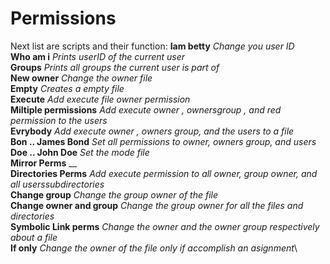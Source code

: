 # Permissions
Next list are scripts and their function:
**Iam betty** _Change you user ID_\
**Who am i** _Prints userID of the current user_\
**Groups** _Prints all groups the current user is part of_\
**New owner** _Change the owner file_\
**Empty** _Creates a empty file_\
**Execute** _Add execute file owner permission_\
**Miltiple permissions** _Add execute owner , ownersgroup , and red permission to the users_\
**Evrybody** _Add execute owner , owners group, and the users to a file_\
**Bon .. James Bond** _Set all permissions to owner, owners group, and users_\
**Doe .. John Doe** _Set the mode file_\
**Mirror Perms** __\
**Directories Perms** _Add execute permission to all owner, group owner, and all userssubdirectories_\
**Change group** _Change the group owner of the file_\
**Change owner and group** _Change the  group owner for all the files and directories_\
**Symbolic Link perms** _Change the owner and the owner group respectively about a file_\
**If only** _Change the owner of the file only if accomplish an asignment_\
